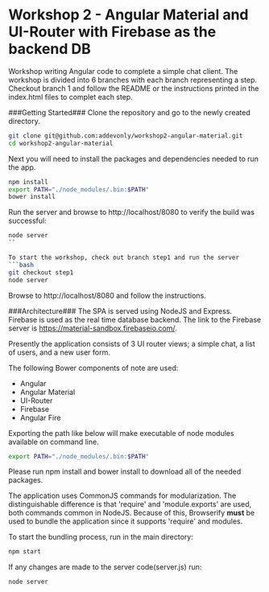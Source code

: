 # Workshop 2 - Angular Material and UI-Router with Firebase as the backend DB

Workshop writing Angular code to complete a simple chat client. The workshop is divided into 6 branches with each branch representing a step. Checkout branch 1 and follow the README or the instructions printed in the index.html files to complet each step.

###Getting Started###
Clone the repository and go to the newly created directory.
```bash
git clone git@github.com:addevonly/workshop2-angular-material.git
cd workshop2-angular-material
```

Next you will need to install the packages and dependencies needed to run the app.
```bash
npm install
export PATH="./node_modules/.bin:$PATH"
bower install
```

Run the server and browse to http://localhost/8080 to verify the build was successful:
```bash
node server
``

To start the workshop, check out branch step1 and run the server
```bash
git checkout step1
node server
```

Browse to http://localhost/8080 and follow the instructions.

###Architecture###
The SPA is served using NodeJS and Express. Firebase is used as the real time database backend. The link to the Firebase server is https://material-sandbox.firebaseio.com/.

Presently the application consists of 3 UI router views; a simple chat, a list of users, and a new user form.

The following Bower components of note are used:
 - Angular
 - Angular Material
 - UI-Router
 - Firebase
 - Angular Fire

Exporting the path like below will make executable of node modules available on command line. 
```bash
export PATH="./node_modules/.bin:$PATH"
```

Please run npm install and bower install to download all of the needed packages.

The application uses CommonJS commands for modularization. The distinguishable difference is that 'require' and 'module.exports' are used, both commands common in NodeJS. Because of this, Browserify **must** be used to bundle the application since it supports 'require' and modules.

To start the bundling process, run in the main directory:
```bash
npm start
```

If any changes are made to the server code(server.js) run:
```bash
node server
```
